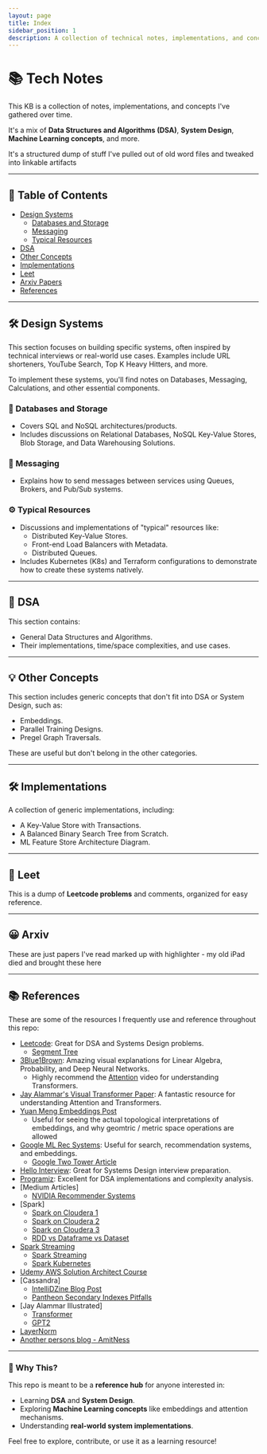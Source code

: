 ```yaml
---
layout: page
title: Index
sidebar_position: 1
description: A collection of technical notes, implementations, and concepts
---
```


# 📚 Tech Notes

This KB is a collection of notes, implementations, and concepts I've gathered over time. 

It's a mix of **Data Structures and Algorithms (DSA)**, **System Design**, **Machine Learning concepts**, and more. 

It's a structured dump of stuff I've pulled out of old word files and tweaked into linkable artifacts

---

## 📖 Table of Contents
- [Design Systems](#-design-systems)
  - [Databases and Storage](#-databases-and-storage)
  - [Messaging](#-messaging)
  - [Typical Resources](#-typical-resources)
- [DSA](#-dsa)
- [Other Concepts](#-other-concepts)
- [Implementations](#-implementations)
- [Leet](#-leet)
- [Arxiv Papers](#-arxiv)
- [References](#-references)
---

## 🛠️ Design Systems

This section focuses on building specific systems, often inspired by technical interviews or real-world use cases. Examples include URL shorteners, YouTube Search, Top K Heavy Hitters, and more.

To implement these systems, you'll find notes on Databases, Messaging, Calculations, and other essential components.

### 📂 Databases and Storage
- Covers SQL and NoSQL architectures/products.
- Includes discussions on Relational Databases, NoSQL Key-Value Stores, Blob Storage, and Data Warehousing Solutions.

### 📩 Messaging
- Explains how to send messages between services using Queues, Brokers, and Pub/Sub systems.

### ⚙️ Typical Resources
- Discussions and implementations of "typical" resources like:
  - Distributed Key-Value Stores.
  - Front-end Load Balancers with Metadata.
  - Distributed Queues.
- Includes Kubernetes (K8s) and Terraform configurations to demonstrate how to create these systems natively.

---

## 🧮 DSA

This section contains:
- General Data Structures and Algorithms.
- Their implementations, time/space complexities, and use cases.

---

## 💡 Other Concepts

This section includes generic concepts that don't fit into DSA or System Design, such as:
- Embeddings.
- Parallel Training Designs.
- Pregel Graph Traversals.

These are useful but don't belong in the other categories.

---

## 🛠️ Implementations

A collection of generic implementations, including:
- A Key-Value Store with Transactions.
- A Balanced Binary Search Tree from Scratch.
- ML Feature Store Architecture Diagram.

---

## 🧩 Leet

This is a dump of **Leetcode problems** and comments, organized for easy reference.

---

## 😀 Arxiv
These are just papers I've read marked up with highlighter - my old iPad died and brought these here

---

## 📚 References

These are some of the resources I frequently use and reference throughout this repo:

- [Leetcode](https://leetcode.com): Great for DSA and Systems Design problems.
  - [Segment Tree](https://leetcode.com/articles/a-recursive-approach-to-segment-trees-range-sum-queries-lazy-propagation/)
- [3Blue1Brown](https://www.3blue1brown.com/): Amazing visual explanations for Linear Algebra, Probability, and Deep Neural Networks.
  - Highly recommend the [Attention](https://www.youtube.com/watch?v=eMlx5fFNoYc&vl=en) video for understanding Transformers.
- [Jay Alammar's Visual Transformer Paper](https://jalammar.github.io/illustrated-transformer/): A fantastic resource for understanding Attention and Transformers.
- [Yuan Meng Embeddings Post](https://www.yuan-meng.com/posts/ebr/)
  - Useful for seeing the actual topological interpretations of embeddings, and why geomtric / metric space operations are allowed
- [Google ML Rec Systems](https://developers.google.com/machine-learning/recommendation): Useful for search, recommendation systems, and embeddings.
  - [Google Two Tower Article](https://cloud.google.com/blog/products/ai-machine-learning/scaling-deep-retrieval-tensorflow-two-towers-architecture)
- [Hello Interview](https://www.hellointerview.com): Great for Systems Design interview preparation.
- [Programiz](https://www.programiz.com): Excellent for DSA implementations and complexity analysis.
- [Medium Articles]
  - [NVIDIA Recommender Systems](https://medium.com/nvidia-merlin/recommender-systems-not-just-recommender-models-485c161c755e)
- [Spark]
  - [Spark on Cloudera 1](https://blog.cloudera.com/how-to-tune-your-apache-spark-jobs-part-1/)
  - [Spark on Cloudera 2](https://blog.cloudera.com/how-to-tune-your-apache-spark-jobs-part-2/)
  - [Spark on Cloudera 3](https://queirozf.com/entries/apache-spark-architecture-overview-clusters-jobs-stages-tasks)
  - [RDD vs Dataframe vs Dataset](https://www.databricks.com/blog/2016/07/14/a-tale-of-three-apache-spark-apis-rdds-dataframes-and-datasets.html)
- [Spark Streaming](https://spark.apache.org/docs/latest/streaming-programming-guide.html)
  - [Spark Streaming](https://www.databricks.com/blog/2015/07/30/diving-into-apache-spark-streamings-execution-model.html)
  - [Spark Kubernetes](https://www.linkedin.com/pulse/spark-kubernetes-practitioners-guide-mich-talebzadeh-ph-d-)
- [Udemy AWS Solution Architect Course](https://www.udemy.com/course/aws-solutions-architect-professional/)
- [Cassandra]
  - [IntelliDZine Blog Post](http://intellidzine.blogspot.com/2013/11/cassandra-data-modelling-tables.html)
  - [Pantheon Secondary Indexes Pitfalls](https://pantheon.io/blog/cassandra-scale-problem-secondary-indexes)
- [Jay Alammar Illustrated]
  - [Transformer](https://jalammar.github.io/illustrated-transformer/)
  - [GPT2](https://jalammar.github.io/illustrated-gpt2/#part-2-illustrated-self-attention)
- [LayerNorm](https://h2o.ai/wiki/layer-normalization/)
- [Another persons blog - AmitNess](https://amitness.com)
---

### 🎯 Why This?

This repo is meant to be a **reference hub** for anyone interested in:
- Learning **DSA** and **System Design**.
- Exploring **Machine Learning concepts** like embeddings and attention mechanisms.
- Understanding **real-world system implementations**.

Feel free to explore, contribute, or use it as a learning resource!
